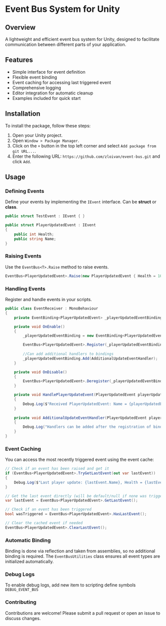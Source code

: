 # Event Bus System for Unity

## Overview
A lightweight and efficient event bus system for Unity, designed to facilitate communication between different parts of your application.

## Features
- Simple interface for event definition
- Flexible event binding
- Event caching for accessing last triggered event
- Comprehensive logging
- Editor integration for automatic cleanup
- Examples included for quick start

## Installation
To install the package, follow these steps:

1. Open your Unity project.
2. Open `Window > Package Manager`.
3. Click on the `+` button in the top left corner and select `Add package from git URL...`.
4. Enter the following URL: `https://github.com/zloivan/event-bus.git` and click `Add`.

## Usage
### Defining Events
Define your events by implementing the `IEvent` interface. Can be **struct** or **class**.

```csharp
public struct TestEvent : IEvent { }

public struct PlayerUpdatedEvent : IEvent 
{
    public int Health;
    public string Name;
}
```
### Raising Events
Use the `EventBus<T>.Raise` method to raise events.
```csharp
EventBus<PlayerUpdatedEvent>.Raise(new PlayerUpdatedEvent { Health = 100, Name = "Player1" });
```
### Handling Events
Register and handle events in your scripts.

```csharp
public class EventReceiver : MonoBehaviour
{
    private EventBinding<PlayerUpdatedEvent> _playerUpdatedEventBinding;

    private void OnEnable()
    {
        _playerUpdatedEventBinding = new EventBinding<PlayerUpdatedEvent>(HandlePlayerUpdateEvent);

        EventBus<PlayerUpdatedEvent>.Register(_playerUpdatedEventBinding);
        
        //Can add additional handlers to bindings
        _playerUpdatedEventBinding.Add(AdditionalUpdateEventHandler);
    }

    private void OnDisable()
    {
        EventBus<PlayerUpdatedEvent>.Deregister(_playerUpdatedEventBinding);
    }

    private void HandlePlayerUpdateEvent(PlayerUpdatedEvent playerUpdatedEvent)
    {
        Debug.Log($"Received PlayerUpdatedEvent: Name = {playerUpdatedEvent.Name}, Health = {playerUpdatedEvent.Health}");
    }
    
    private void AdditionalUpdateEventHandler(PlayerUpdatedEvent playerUpdatedEvent)
    {
        Debug.Log("Handlers can be added after the registration of binder");
    }
}
```

### Event Caching
You can access the most recently triggered event using the event cache:

```csharp
// Check if an event has been raised and get it
if (EventBus<PlayerUpdatedEvent>.TryGetLastEvent(out var lastEvent))
{
    Debug.Log($"Last player update: {lastEvent.Name}, Health = {lastEvent.Health}");
}

// Get the last event directly (will be default/null if none was triggered)
var lastEvent = EventBus<PlayerUpdatedEvent>.GetLastEvent();

// Check if an event has been triggered
bool wasTriggered = EventBus<PlayerUpdatedEvent>.HasLastEvent();

// Clear the cached event if needed
EventBus<PlayerUpdatedEvent>.ClearLastEvent();
```

### Automatic Binding
Binding is done via reflection and taken from assemblies, so no additional binding is required. The `EventBusUtilities` class ensures all event types are initialized automatically.

### Debug Logs
To enable debug logs, add new item to scripting define symbols `DEBUG_EVENT_BUS`

### Contributing
Contributions are welcome! Please submit a pull request or open an issue to discuss changes.
